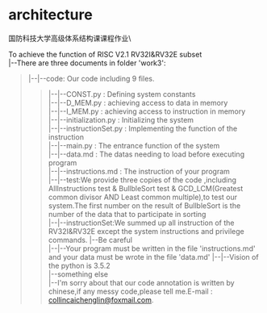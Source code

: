 # architecture
国防科技大学高级体系结构课课程作业\\

To achieve the function of RISC V2.1 RV32I&RV32E subset<br>
|--There are three documents in folder 'work3':<br>
>  |--|--code: Our code including 9 files. <br>
 >>   |--|--CONST.py : Defining system constants<br>
 >> |--|--D_MEM.py : achieving access to data in memory<br>
 >> |--|--I_MEM.py : achieving access to instruction in memory<br>
 >> |--|--initialization.py : Initializing the system<br>
 >> |--|--instructionSet.py : Implementing the function of the instruction<br>
 >> |--|--main.py : The entrance function of the system<br>
 >> |--|--data.md : The datas needing to load before executing program <br>
 >> |--|--instructions.md : The instruction of your program <br>
 >> |--|--test:We provide three copies of the code ,including AllInstructions test & BullbleSort test & GCD_LCM(Greatest common divisor AND Least common multiple),to test our system.The first number on the result of BullbleSort is the number of the data that to participate in sorting<br>
 >> |--|--instructionSet:We summed up all instruction of the  RV32I&RV32E except the system instructions and privilege commands.
|--Be careful<br>
 >> |--|--Your program must be written in the file 'instructions.md' and your data must be wrote in the file 'data.md'
  >>|--|--Vision of the python is 3.5.2<br>
|--something else <br>
 >> |--I'm sorry about that our code annotation is written by chinese,if  any messy code,please tell me.E-mail : <br>collincaichenglin@foxmail.com.
